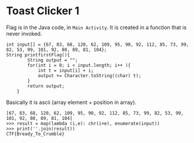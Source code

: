 # Toast Clicker 1
Flag is in the Java code,  in `Main Activity`. It is created in a function that is never invoked. 
```
int input[] = {67, 83, 68, 120, 62, 109, 95, 90, 92, 112, 85, 73, 99, 82, 53, 99, 101, 92, 80, 89, 81, 104};
String printfirstFlag(){
        String output = "";
        for(int i = 0; i < input.length; i++ ){
            int t = input[i] + i;
            output += Character.toString((char) t);
        }
        return output;
    }
```

Basically it is ascii (array element + position in array). 

```>>> input
[67, 83, 68, 120, 62, 109, 95, 90, 92, 112, 85, 73, 99, 82, 53, 99, 101, 92, 80, 89, 81, 104]
>>> result = map(lambda (i,e): chr(i+e), enumerate(input))
>>> print(''.join(result))
CTF{Bready_To_Crumble}
```